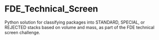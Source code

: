 # FDE_Technical_Screen
Python solution for classifying packages into STANDARD, SPECIAL, or REJECTED stacks based on volume and mass, as part of the FDE technical screen challenge.
